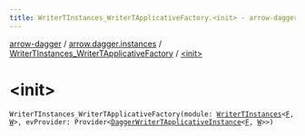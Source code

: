 ```yaml
---
title: WriterTInstances_WriterTApplicativeFactory.<init> - arrow-dagger
---
```


[arrow-dagger](../../index.html) / [arrow.dagger.instances](../index.html) / [WriterTInstances_WriterTApplicativeFactory](index.html) / [&lt;init&gt;](./-init-.html)

# &lt;init&gt;

`WriterTInstances_WriterTApplicativeFactory(module: `[`WriterTInstances`](../-writer-t-instances/index.html)`<`[`F`](index.html#F)`, `[`W`](index.html#W)`>, evProvider: Provider<`[`DaggerWriterTApplicativeInstance`](../-dagger-writer-t-applicative-instance/index.html)`<`[`F`](index.html#F)`, `[`W`](index.html#W)`>>)`
